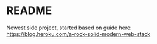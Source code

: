 # README

Newest side project, started based on guide here: https://blog.heroku.com/a-rock-solid-modern-web-stack
